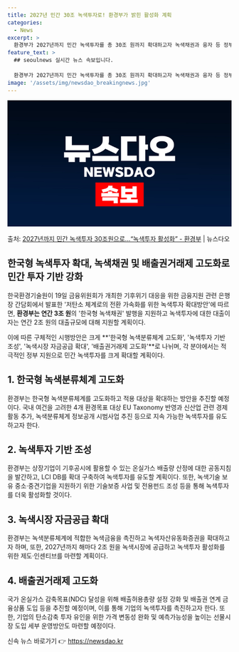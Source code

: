 ```yaml
---
title: 2027년 민간 30조 녹색투자로! 환경부가 밝힌 활성화 계획
categories:
  - News
excerpt: >
  환경부가 2027년까지 민간 녹색투자를 총 30조 원까지 확대하고자 녹색채권과 융자 등 정부 지원을 대폭 확…
feature_text: >
  ## seoulnews 실시간 뉴스 속보입니다.

  환경부가 2027년까지 민간 녹색투자를 총 30조 원까지 확대하고자 녹색채권과 융자 등 정부 지원을 대폭 확…
image: '/assets/img/newsdao_breakingnews.jpg'
---
```


![뉴스다오 속보](/assets/img/newsdao_breakingnews.jpg)

<p>출처: <a href="https://newsdao.kr/3377" rel="dofollow">2027년까지 민간 녹색투자 30조원으로…“녹색투자 활성화”   - 환경부</a> | 뉴스다오</p>

## 한국형 녹색투자 확대, 녹색채권 및 배출권거래제 고도화로 민간 투자 기반 강화

한국환경기술원이 19일 금융위원회가 개최한 기후위기 대응을 위한 금융지원 관련 은행장 간담회에서 발표한 '저탄소 체계로의 전환 가속화를 위한 녹색투자 확대방안'에 따르면, **환경부는 연간 3조 원**의 '한국형 녹색채권' 발행을 지원하고 녹색투자에 대한 대출이자는 연간 2조 원의 대출규모에 대해 지원할 계획이다. 

이에 따른 구체적인 시행방안은 크게 **'한국형 녹색분류체계 고도화', '녹색투자 기반 조성', '녹색시장 자금공급 확대', '배출권거래제 고도화'**로 나뉘며, 각 분야에서는 적극적인 정부 지원으로 민간 녹색투자를 크게 확대할 계획이다.

## 1. 한국형 녹색분류체계 고도화
환경부는 한국형 녹색분류체계를 고도화하고 적용 대상을 확대하는 방안을 추진할 예정이다. 국내 여건을 고려한 4개 환경목표 대상 EU Taxonomy 반영과 신산업 관련 경제활동 추가, 녹색분류체계 정보공개 시범사업 추진 등으로 지속 가능한 녹색투자를 유도하고자 한다.

<p data-ke-size="size16"></p>

## 2. 녹색투자 기반 조성
환경부는 상장기업이 기후공시에 활용할 수 있는 온실가스 배출량 산정에 대한 공동지침을 발간하고, LCI DB를 확대 구축하여 녹색투자를 유도할 계획이다. 또한, 녹색기술 보유 중소·중견기업을 지원하기 위한 기술보증 사업 및 전용펀드 조성 등을 통해 녹색투자를 더욱 활성화할 것이다.

<p data-ke-size="size16"></p>

## 3. 녹색시장 자금공급 확대
환경부는 녹색분류체계에 적합한 녹색금융을 촉진하고 녹색자산유동화증권을 확대하고자 하며, 또한, 2027년까지 해마다 2조 원을 녹색시장에 공급하고 녹색투자 활성화를 위한 제도·인센티브를 마련할 계획이다.

<p data-ke-size="size16"></p>

## 4. 배출권거래제 고도화
국가 온실가스 감축목표(NDC) 달성을 위해 배출허용총량 설정 강화 및 배출권 연계 금융상품 도입 등을 추진할 예정이며, 이를 통해 기업의 녹색투자를 촉진하고자 한다. 또한, 기업의 탄소감축 투자 유인을 위한 가격 변동성 완화 및 예측가능성을 높이는 선물시장 도입 세부 운영방안도 마련할 예정이다. 

신속 뉴스 바로가기 👉 <a href="https://newsdao.kr" rel="dofollow">https://newsdao.kr</a>


